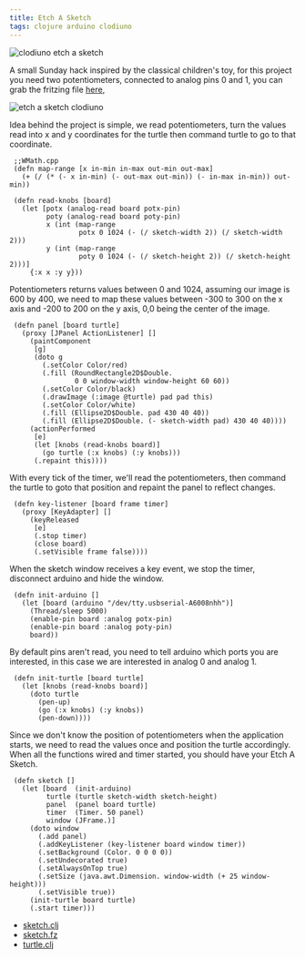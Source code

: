 ```yaml
---
title: Etch A Sketch
tags: clojure arduino clodiuno
---
```


![clodiuno etch a sketch](http://farm5.static.flickr.com/4052/4322207526\_3384ff2e84.jpg)

A small Sunday hack inspired by the classical children's toy, for this
project you need two potentiometers, connected to analog pins 0 and 1,
you can grab the fritzing file [here](/code/clodiuno/sketch/sketch.fz),

![etch a sketch clodiuno](http://farm5.static.flickr.com/4011/4322207530\_259a12f8e2\_o.png)

Idea behind the project is simple, we read potentiometers, turn the
values read into x and y coordinates for the turtle then command turtle
to go to that coordinate.

     ;;WMath.cpp
     (defn map-range [x in-min in-max out-min out-max]
       (+ (/ (* (- x in-min) (- out-max out-min)) (- in-max in-min)) out-min))

     (defn read-knobs [board]
       (let [potx (analog-read board potx-pin)
             poty (analog-read board poty-pin)
             x (int (map-range 
                     potx 0 1024 (- (/ sketch-width 2)) (/ sketch-width 2)))
             y (int (map-range 
                     poty 0 1024 (- (/ sketch-height 2)) (/ sketch-height 2)))]
         {:x x :y y}))

Potentiometers returns values between 0 and 1024, assuming our image is
600 by 400, we need to map these values between -300 to 300 on the x
axis and -200 to 200 on the y axis, 0,0 being the center of the image.

     (defn panel [board turtle]
       (proxy [JPanel ActionListener] []
         (paintComponent
          [g]
          (doto g
            (.setColor Color/red)
            (.fill (RoundRectangle2D$Double.
                    0 0 window-width window-height 60 60))
            (.setColor Color/black)
            (.drawImage (:image @turtle) pad pad this)
            (.setColor Color/white)
            (.fill (Ellipse2D$Double. pad 430 40 40))
            (.fill (Ellipse2D$Double. (- sketch-width pad) 430 40 40))))
         (actionPerformed 
          [e] 
          (let [knobs (read-knobs board)]
            (go turtle (:x knobs) (:y knobs)))
          (.repaint this))))

With every tick of the timer, we'll read the potentiometers, then
command the turtle to goto that position and repaint the panel to
reflect changes.

     (defn key-listener [board frame timer]
       (proxy [KeyAdapter] [] 
         (keyReleased 
          [e]
          (.stop timer)
          (close board)
          (.setVisible frame false))))

When the sketch window receives a key event, we stop the timer,
disconnect arduino and hide the window.

     (defn init-arduino []
       (let [board (arduino "/dev/tty.usbserial-A6008nhh")]
         (Thread/sleep 5000)
         (enable-pin board :analog potx-pin)
         (enable-pin board :analog poty-pin)
         board))

By default pins aren't read, you need to tell arduino which ports you
are interested, in this case we are interested in analog 0 and analog
1.

     (defn init-turtle [board turtle]
       (let [knobs (read-knobs board)]
         (doto turtle
           (pen-up)
           (go (:x knobs) (:y knobs))
           (pen-down))))

Since we don't know the position of potentiometers when the application
starts, we need to read the values once and position the turtle
accordingly. When all the functions wired and timer started, you should
have your Etch A Sketch.

     (defn sketch []
       (let [board  (init-arduino)
             turtle (turtle sketch-width sketch-height)
             panel  (panel board turtle)
             timer  (Timer. 50 panel)
             window (JFrame.)]
         (doto window
           (.add panel)
           (.addKeyListener (key-listener board window timer))
           (.setBackground (Color. 0 0 0 0))
           (.setUndecorated true)
           (.setAlwaysOnTop true)
           (.setSize (java.awt.Dimension. window-width (+ 25 window-height)))
           (.setVisible true))
         (init-turtle board turtle)
         (.start timer)))

 - [sketch.clj](/code/clodiuno/sketch/sketch.clj)
 - [sketch.fz](/code/clodiuno/sketch/sketch.fz)
 - [turtle.clj](/code/clojure/turtle.clj)
